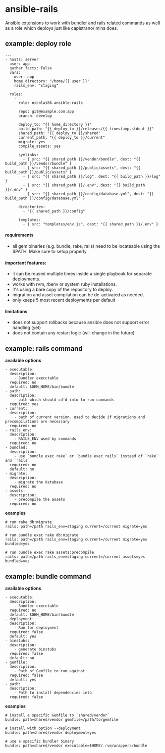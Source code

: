 # ansible-rails

Ansible extensions to work with bundler and rails related commands
as well as a role which deploys just like capistrano/ mina does.

## example: deploy role

    ---
    - hosts: server
      user: app
      gather_facts: False
      vars:
        user: app
        home_directory: "/home/{{ user }}"
        rails_env: "staging"

      roles:
        -
          role: nicolai86.ansible-rails

          repo: git@example.com:app
          branch: develop

          deploy_to: "{{ home_directory }}"
          build_path: "{{ deploy_to }}/releases/{{ timestamp.stdout }}"
          shared_path: "{{ deploy_to }}/shared"
          current_path: "{{ deploy_to }}/current"
          migrate: yes
          compile_assets: yes

          symlinks:
            - { src: "{{ shared_path }}/vendor/bundle", dest: "{{ build_path }}/vendor/bundle" }
            - { src: "{{ shared_path }}/public/assets", dest: "{{ build_path }}/public/assets" }
            - { src: "{{ shared_path }}/log", dest: "{{ build_path }}/log" }
            - { src: "{{ shared_path }}/.env", dest: "{{ build_path }}/.env" }
            - { src: "{{ shared_path }}/config/database.yml", dest: "{{ build_path }}/config/database.yml" }

          directories:
            - "{{ shared_path }}/config"

          templates:
            - { src: "templates/env.js", dest: "{{ shared_path }}/.env" }


#### requirements

  - all gem binaries (e.g. bundle, rake, rails) need to be locateable using the $PATH. Make sure to setup properly

#### important features:

  - it can be reused multiple times inside a single playbook for separate deployments.
  - works with rvm, rbenv or system ruby installations.
  - it's using a bare copy of the repository to deploy.
  - migration and asset compilation can be de-activated as needed.
  - only keeps 5 most recent deployments per default

#### limitations

  - does not support rollbacks because ansible does not support error handling (yet)
  - does not contain any restart logic (will change in the future)

## example: rails command

**available options**

    - executable:
      description:
        - Bundler executable
      required: no
      default: $GEM_HOME/bin/bundle
    - path:
      description:
        - path which should cd'd into to run commands
      required: yes
    - current:
      description:
        - path of current version. used to decide if migrations and precompilations are necessary
      required: no
    - rails_env:
      description:
        - RAILS_ENV used by commands
      required: no
    - bundled:
      description:
        - use `bundle exec rake` or `bundle exec rails` instead of `rake` and `rails`
      required: no
      default: no
    - migrate:
      description:
        - migrate the database
      required: no
    - assets:
      description:
        - precompile the assets
      required: no

**examples**


    # run rake db:migrate
    rails: path=/path rails_env=staging current=/current migrate=yes

    # run bundle exec rake db:migrate
    rails: path=/path rails_env=staging current=/current migrate=yes bundled=yes

    # run bundle exec rake assets:precompile
    rails: path=/path rails_env=staging current=/current assets=yes bundled=yes


## example: bundle command

**available options**

    - executable:
      description:
        - Bundler executable
      required: no
      default: $GEM_HOME/bin/bundle
    - deployment:
      description:
        - Run for deployment
      required: false
      default: yes
    - binstubs:
      description:
        - generate binstubs
      required: false
      default: no
    - gemfile:
      description:
        - Path of Gemfile to run against
      required: false
      default: yes
    - path:
      description:
        - Path to install dependencies into
      required: false

**examples**

    # install a specific Gemfile to `shared/vendor`
    bundle: path=shared/vendor gemfile=/path/to/gemfile

    # install with option --deployment
    bundle: path=shared/vendor deployment=yes

    # use a specific bundler binary
    bundle: path=shared/vendor executable=$HOME/.rvm/wrappers/bundle
